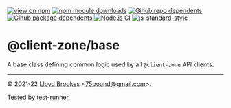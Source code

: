 [![view on npm](https://badgen.net/npm/v/@client-zone/base)](https://www.npmjs.org/package/@client-zone/base)
[![npm module downloads](https://badgen.net/npm/dt/@client-zone/base)](https://www.npmjs.org/package/@client-zone/base)
[![Gihub repo dependents](https://badgen.net/github/dependents-repo/client-zone/base)](https://github.com/client-zone/base/network/dependents?dependent_type=REPOSITORY)
[![Gihub package dependents](https://badgen.net/github/dependents-pkg/client-zone/base)](https://github.com/client-zone/base/network/dependents?dependent_type=PACKAGE)
[![Node.js CI](https://github.com/client-zone/base/actions/workflows/node.js.yml/badge.svg)](https://github.com/client-zone/base/actions/workflows/node.js.yml)
[![js-standard-style](https://img.shields.io/badge/code%20style-standard-brightgreen.svg)](https://github.com/feross/standard)

# @client-zone/base

A base class defining common logic used by all `@client-zone` API clients.

* * *

&copy; 2021-22 [Lloyd Brookes](https://github.com/75lb) \<75pound@gmail.com\>.

Tested by [test-runner](https://github.com/test-runner-js/test-runner).
